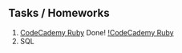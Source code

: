 ## Tasks / Homeworks 

1. [CodeCademy Ruby](https://www.codecademy.com/learn/learn-ruby)
Done! 
[!CodeCademy Ruby](./img.png)
2. SQL
